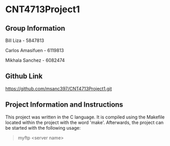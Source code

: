 # CNT4713Project1

## Group Information
Bill Liza - 5847813

Carlos Amasifuen - 6119813

Mikhala Sanchez - 6082474

## Github Link

https://github.com/msanc397/CNT4713Project1.git

## Project Information and Instructions

This project was written in the C language. It is compiled using the Makefile located within the project with the word 'make'.
Afterwards, the project can be started with the following usage:

> myftp \<server name\>

